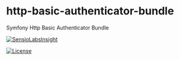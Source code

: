# http-basic-authenticator-bundle
Symfony Http Basic Authenticator Bundle

[![SensioLabsInsight][sensiolabs-insight-image]][sensiolabs-insight-link]

[![License][license-image]][license-link]

[license-link]: https://github.com/symfony-notes/http-basic-authenticator-bundle/blob/master/LICENSE
[license-image]: https://poser.pugx.org/symfony-notes/http-basic-authenticator-bundle/license
[sensiolabs-insight-link]: https://insight.sensiolabs.com/projects/c485965b-e866-41fd-a583-9780ac9f024b
[sensiolabs-insight-image]: https://insight.sensiolabs.com/projects/c485965b-e866-41fd-a583-9780ac9f024b/big.png